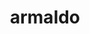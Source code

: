 ---
id: 348
title: armaldo
types: [rock,bug]
image: https://raw.githubusercontent.com/PokeAPI/sprites/master/sprites/pokemon/348.png
---